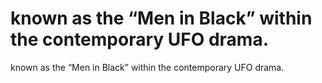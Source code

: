 # known as the “Men in Black” within the contemporary UFO drama.

known as the “Men in Black” within the contemporary UFO drama.